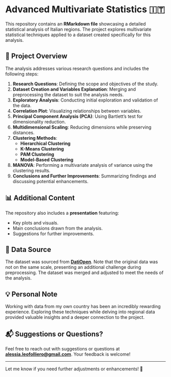 # Advanced Multivariate Statistics 🇮🇹  

This repository contains an **RMarkdown file** showcasing a detailed statistical analysis of Italian regions. The project explores multivariate statistical techniques applied to a dataset created specifically for this analysis.  

## 📂 Project Overview  
The analysis addresses various research questions and includes the following steps:  
1. **Research Questions**: Defining the scope and objectives of the study.  
2. **Dataset Creation and Variables Explanation**: Merging and preprocessing the dataset to suit the analysis needs.  
3. **Exploratory Analysis**: Conducting initial exploration and validation of the data.  
4. **Correlation Plot**: Visualizing relationships between variables.  
5. **Principal Component Analysis (PCA)**: Using Bartlett’s test for dimensionality reduction.  
6. **Multidimensional Scaling**: Reducing dimensions while preserving distances.  
7. **Clustering Methods**:  
   - **Hierarchical Clustering**  
   - **K-Means Clustering**  
   - **PAM Clustering**  
   - **Model-Based Clustering**  
8. **MANOVA**: Performing a multivariate analysis of variance using the clustering results.  
9. **Conclusions and Further Improvements**: Summarizing findings and discussing potential enhancements.  

## 📊 Additional Content  
The repository also includes a **presentation** featuring:  
- Key plots and visuals.  
- Main conclusions drawn from the analysis.  
- Suggestions for further improvements.  

## 🔗 Data Source  
The dataset was sourced from **[DatiOpen](http://www.datiopen.it/)**. Note that the original data was not on the same scale, presenting an additional challenge during preprocessing. The dataset was merged and adjusted to meet the needs of the analysis.  

## 💡 Personal Note  
Working with data from my own country has been an incredibly rewarding experience. Exploring these techniques while delving into regional data provided valuable insights and a deeper connection to the project.  

## 📬 Suggestions or Questions?  
Feel free to reach out with suggestions or questions at **alessia.leofolliero@gmail.com**. Your feedback is welcome!  

---

Let me know if you need further adjustments or enhancements! 🚀


